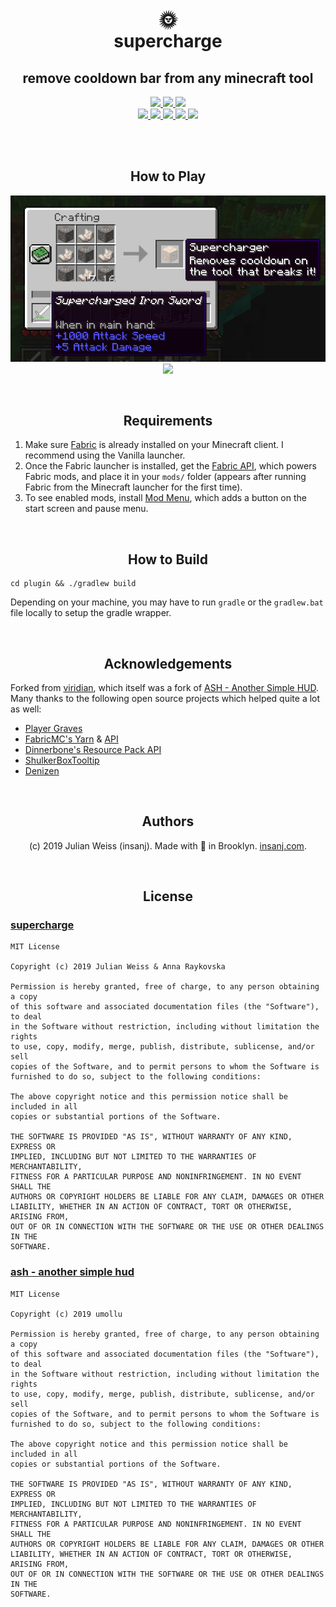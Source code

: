 <h1 align="center">
  🌞
  <br/>
  supercharge
</h1>

<h2 align="center">
  remove cooldown bar from any minecraft tool
</h2>

<p align="center">
  <a href="https://github.com/insanj/supercharge/releases">
    <img src="https://img.shields.io/github/release/insanj/supercharge.svg" />
    <img src="https://img.shields.io/github/release-date/insanj/supercharge.svg" />
  </a>

  <a href="https://github.com/insanj/supercharge/">
    <img src="https://img.shields.io/github/languages/code-size/insanj/supercharge.svg" />
  </a>

  <br/>

  <a href="https://github.com/insanj/supercharge/blob/master/LICENSE">
    <img src="https://img.shields.io/github/license/insanj/supercharge.svg" />
  </a>

  <a href="https://jdk.java.net/">
    <img src="https://img.shields.io/badge/java-8-yellow.svg" />
  </a>

  <a href="https://fabricmc.net/use/">
    <img src="https://img.shields.io/badge/minecraft-1.14%2019w11b-purple.svg" />
  </a>

  <a href="https://maven.fabricmc.net/net/fabricmc/fabric/">
    <img src="https://img.shields.io/badge/fabric%20api-0.2.3.111%20-blue.svg" />
  </a>

  <a href="https://github.com/insanj/supercharge/releases">
    <img src="https://img.shields.io/badge/🚀-Download%20on%20Github-red.svg" />
  </a>
</p>

<br/>
<br/>

<h2 align="center">
  How to Play
</h2>

<p align="center">
  <img src="combo.png" />
  <img src="demo.gif" />
</p>

<br/>

<h2 align="center">
Requirements
</h2>

1. Make sure [Fabric](https://fabricmc.net/wiki/install) is already installed on your Minecraft client. I recommend using the Vanilla launcher.
2. Once the Fabric launcher is installed, get the [Fabric API](https://minecraft.curseforge.com/projects/fabric), which powers Fabric mods, and place it in your `mods/` folder (appears after running Fabric from the Minecraft launcher for the first time).
3. To see enabled mods, install [Mod Menu](https://minecraft.curseforge.com/projects/modmenu), which adds a button on the start screen and pause menu.

<br/>

<h2 align="center">
How to Build
</h2>

```
cd plugin && ./gradlew build
```

Depending on your machine, you may have to run `gradle` or the `gradlew.bat` file locally to setup the gradle wrapper.

<br/>

<h2 align="center">
Acknowledgements
</h2>

Forked from [viridian](https://github.com/insanj/viridian), which itself was a fork of [ASH - Another Simple HUD](https://minecraft.curseforge.com/projects/ash-another-simple-hud). Many thanks to the following open source projects which helped quite a lot as well:

- [Player Graves](https://github.com/NerdHubMC/Player-Graves)
- [FabricMC's Yarn](https://github.com/FabricMC/yarn/) & [API](https://github.com/FabricMC/fabric)
- [Dinnerbone's Resource Pack API](https://gist.github.com/Dinnerbone/5662824)
- [ShulkerBoxTooltip](https://github.com/MisterPeModder/ShulkerBoxTooltip/)
- [Denizen](https://github.com/mcmonkey4eva/Denizen)

<br/>

<h2 align="center">
Authors
</h2>

<p align="center">
  (c) 2019 Julian Weiss (insanj). Made with 💚 in Brooklyn. <a href="http://insanj.com">insanj.com</a>.
</p>

<br/>

<h2 align="center">
License
</h2>

### [supercharge](https://github.com/insanj/supercharge)

```
MIT License

Copyright (c) 2019 Julian Weiss & Anna Raykovska

Permission is hereby granted, free of charge, to any person obtaining a copy
of this software and associated documentation files (the "Software"), to deal
in the Software without restriction, including without limitation the rights
to use, copy, modify, merge, publish, distribute, sublicense, and/or sell
copies of the Software, and to permit persons to whom the Software is
furnished to do so, subject to the following conditions:

The above copyright notice and this permission notice shall be included in all
copies or substantial portions of the Software.

THE SOFTWARE IS PROVIDED "AS IS", WITHOUT WARRANTY OF ANY KIND, EXPRESS OR
IMPLIED, INCLUDING BUT NOT LIMITED TO THE WARRANTIES OF MERCHANTABILITY,
FITNESS FOR A PARTICULAR PURPOSE AND NONINFRINGEMENT. IN NO EVENT SHALL THE
AUTHORS OR COPYRIGHT HOLDERS BE LIABLE FOR ANY CLAIM, DAMAGES OR OTHER
LIABILITY, WHETHER IN AN ACTION OF CONTRACT, TORT OR OTHERWISE, ARISING FROM,
OUT OF OR IN CONNECTION WITH THE SOFTWARE OR THE USE OR OTHER DEALINGS IN THE
SOFTWARE.
```

### [ash - another simple hud](https://github.com/umollu/ash)

```
MIT License

Copyright (c) 2019 umollu

Permission is hereby granted, free of charge, to any person obtaining a copy
of this software and associated documentation files (the "Software"), to deal
in the Software without restriction, including without limitation the rights
to use, copy, modify, merge, publish, distribute, sublicense, and/or sell
copies of the Software, and to permit persons to whom the Software is
furnished to do so, subject to the following conditions:

The above copyright notice and this permission notice shall be included in all
copies or substantial portions of the Software.

THE SOFTWARE IS PROVIDED "AS IS", WITHOUT WARRANTY OF ANY KIND, EXPRESS OR
IMPLIED, INCLUDING BUT NOT LIMITED TO THE WARRANTIES OF MERCHANTABILITY,
FITNESS FOR A PARTICULAR PURPOSE AND NONINFRINGEMENT. IN NO EVENT SHALL THE
AUTHORS OR COPYRIGHT HOLDERS BE LIABLE FOR ANY CLAIM, DAMAGES OR OTHER
LIABILITY, WHETHER IN AN ACTION OF CONTRACT, TORT OR OTHERWISE, ARISING FROM,
OUT OF OR IN CONNECTION WITH THE SOFTWARE OR THE USE OR OTHER DEALINGS IN THE
SOFTWARE.
```

